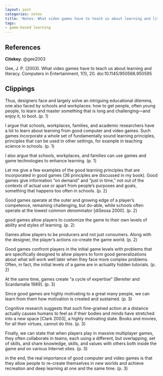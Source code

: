 ```yaml
---
layout: post
categories: notes
title: 'Notes: What video games have to teach us about learning and literacy'
tags:
- game-based learning
---
```


## References

**Citekey**: @gee2003

Gee, J. P. (2003). What video games have to teach us about learning and literacy. Computers in Entertainment, 1(1), 20. doi:10.1145/950566.950595

## Clippings

Thus, designers face and largely solve an intriguing educational dilemma, one also faced by schools and workplaces: how to get people, often young people, to learn and master something that is long and challenging—and enjoy it, to boot. (p. 1)

I argue that schools, workplaces, families, and academic researchers have a lot to learn about learning from good computer and video games. Such games incorporate a whole set of fundamentally sound learning principles, principles that can be used in other settings, for example in teaching science in schools. (p. 1)

I also argue that schools, workplaces, and families can use games and game technologies to enhance learning. (p. 1)

Let me give a few examples of the good learning principles that are incorporated in good games (36 principles are discussed in my book). Good games give information “on demand” and “just in time,” not out of the contexts of actual use or apart from people’s purposes and goals, something that happens too often in schools. (p. 2)

Good games operate at the outer and growing edge of a player’s competence, remaining challenging, but do-able, while schools often operate at the lowest common denominator [diSessa 2000]. (p. 2)

good games allow players to customize the game to their own levels of ability and styles of learning. (p. 2)

Games allow players to be producers and not just consumers. Along with the designer, the player’s actions co-create the game world. (p. 2)

Good games confront players in the initial game levels with problems that are specifically designed to allow players to form good generalizations about what will work well later when they face more complex problems. Often, in fact, the initial levels of a game are in actuality hidden tutorials. (p. 2)

At the same time, games create “a cycle of expertise” [Bereiter and Scardamalia 1989]. (p. 3)

Since good games are highly motivating to a great many people, we can learn from them how motivation is created and sustained. (p. 3)

Cognitive research suggests that such fine-grained action at a distance actually causes humans to feel as if their bodies and minds have stretched into a new space [Clark 2003], a highly motivating state. Books and movies, for all their virtues, cannot do this. (p. 3)

Finally, we can state that when players play in massive multiplayer games, they often collaborate in teams, each using a different, but overlapping, set of skills, and share knowledge, skills, and values with others both inside the game and on various Internet sites. (p. 3)

in the end, the real importance of good computer and video games is that they allow people to re-create themselves in new worlds and achieve recreation and deep learning at one and the same time. (p. 3)
